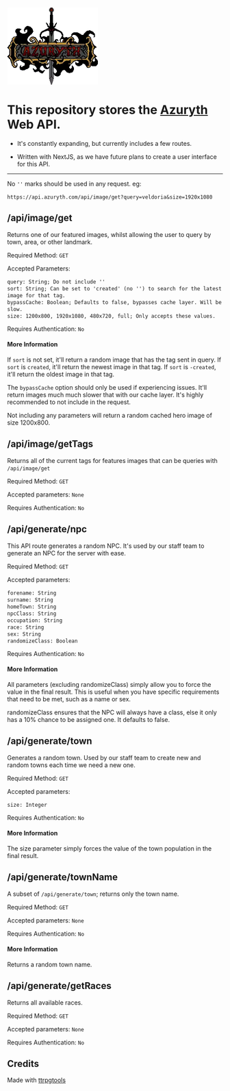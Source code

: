 
![Azuryth Logo](public/azuryth.webp "Azuryth Logo")


# This repository stores the [Azuryth](https://azuryth.com) Web API.

- It's constantly expanding, but currently includes a few routes.

- Written with NextJS, as we have future plans to create a user interface for this API.

***

No `''` marks should be used in any request.
eg:
    
    https://api.azuryth.com/api/image/get?query=veldoria&size=1920x1080


## /api/image/get

Returns one of our featured images, whilst allowing the user to query by town, area, or other landmark.

Required Method: `GET`

Accepted Parameters:

    query: String; Do not include ''
    sort: String; Can be set to 'created' (no '') to search for the latest image for that tag.
    bypassCache: Boolean; Defaults to false, bypasses cache layer. Will be slow.
    size: 1200x800, 1920x1080, 480x720, full; Only accepts these values.
Requires Authentication: `No`

#### More Information
If `sort` is not set, it'll return a random image that has the tag sent in query. If `sort` is `created`, it'll return the newest image in that tag. If `sort` is `-created`, it'll return the oldest image in that tag.

The `bypassCache` option should only be used if experiencing issues. It'll return images much much slower that with our cache layer. It's highly recommended to not include in the request.

Not including any parameters will return a random cached hero image of size 1200x800.

## /api/image/getTags

Returns all of the current tags for features images that can be queries with `/api/image/get`

Required Method: `GET`

Accepted parameters: `None`

Requires Authentication: `No`

## /api/generate/npc
This API route generates a random NPC. It's used by our staff team to generate an NPC for the server with ease.


Required Method: `GET`

Accepted parameters: 

    forename: String
    surname: String
    homeTown: String
    npcClass: String
    occupation: String
    race: String
    sex: String
    randomizeClass: Boolean

Requires Authentication: `No`

#### More Information

All parameters (excluding randomizeClass) simply allow you to force the value in the final result. This is useful when you have specific requirements that need to be met, such as a name or sex.

randomizeClass ensures that the NPC will always have a class, else it only has a 10% chance to be assigned one. It defaults to false.

## /api/generate/town
Generates a random town. Used by our staff team to create new and random towns each time we need a new one.



Required Method: `GET`

Accepted parameters:

    size: Integer

Requires Authentication: `No`

#### More Information
The size parameter simply forces the value of the town population in the final result.

## /api/generate/townName
A subset of `/api/generate/town`; returns only the town name.

Required Method: `GET`

Accepted parameters: `None`

Requires Authentication: `No`

#### More Information

Returns a random town name.


## /api/generate/getRaces
Returns all available races.

Required Method: `GET`

Accepted parameters: `None`

Requires Authentication: `No`


## Credits

Made with [ttrpgtools](https://www.npmjs.com/package/ttrpg-tools)